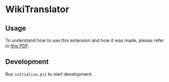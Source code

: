 # WikiTranslator

## Usage

To understand how to use this extension and how it was made, please refer to [this PDF](https://github.com/palapapa/wiki-translator/blob/master/wiki-translator.pdf).

## Development

Run `initialize.ps1` to start development.
